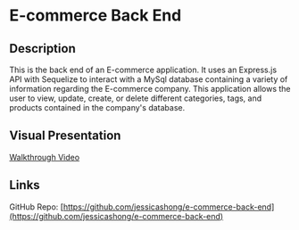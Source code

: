 # E-commerce Back End
## Description
This is the back end of an E-commerce application. It uses an Express.js API with Sequelize to interact with a MySql database containing a variety of information regarding the E-commerce company. This application allows the user to view, update, create, or delete different categories, tags, and products contained in the company's database.

## Visual Presentation
[Walkthrough Video](https://drive.google.com/file/d/1bst_VPcyGgq3fZ9RiSh4UrKPFgSJ4oaB/view)

## Links 
GitHub Repo: [https://github.com/jessicashong/e-commerce-back-end](https://github.com/jessicashong/e-commerce-back-end)
